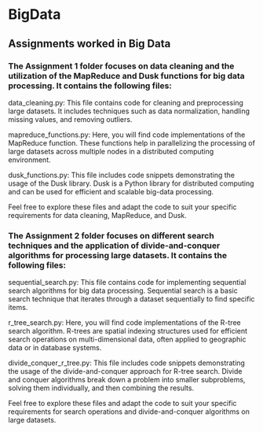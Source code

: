 # BigData
## Assignments worked in Big Data 
### The Assignment 1 folder focuses on data cleaning and the utilization of the MapReduce and Dusk functions for big data processing. It contains the following files:

data_cleaning.py: This file contains code for cleaning and preprocessing large datasets. It includes techniques such as data normalization, handling missing values, and removing outliers.

mapreduce_functions.py: Here, you will find code implementations of the MapReduce function. These functions help in parallelizing the processing of large datasets across multiple nodes in a distributed computing environment.

dusk_functions.py: This file includes code snippets demonstrating the usage of the Dusk library. Dusk is a Python library for distributed computing and can be used for efficient and scalable big-data processing.

Feel free to explore these files and adapt the code to suit your specific requirements for data cleaning, MapReduce, and Dusk.

### The Assignment 2 folder focuses on different search techniques and the application of divide-and-conquer algorithms for processing large datasets. It contains the following files:

sequential_search.py: This file contains code for implementing sequential search algorithms for big data processing. Sequential search is a basic search technique that iterates through a dataset sequentially to find specific items.

r_tree_search.py: Here, you will find code implementations of the R-tree search algorithm. R-trees are spatial indexing structures used for efficient search operations on multi-dimensional data, often applied to geographic data or in database systems.

divide_conquer_r_tree.py: This file includes code snippets demonstrating the usage of the divide-and-conquer approach for R-tree search. Divide and conquer algorithms break down a problem into smaller subproblems, solving them individually, and then combining the results.

Feel free to explore these files and adapt the code to suit your specific requirements for search operations and divide-and-conquer algorithms on large datasets.
